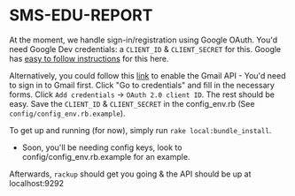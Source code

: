 # SMS-EDU-REPORT

At the moment, we handle sign-in/registration using Google OAuth. You'd need Google Dev credentials: a `CLIENT_ID` & `CLIENT_SECRET` for this. Google has [easy to follow instructions](https://developers.google.com/gmail/api/auth/web-server) for this here.

Alternatively, you could follow this [link](https://console.developers.google.com//start/api?id=gmail&credential=client_key) to enable the Gmail API - You'd need to sign in to Gmail first. Click "Go to credentials" and fill in the necessary forms. Click `Add credentials` -> `OAuth 2.0 client ID`. The rest should be easy. Save the `CLIENT_ID` & `CLIENT_SECRET` in the config_env.rb (See `config/config_env.rb.example`).

To get up and running (for now), simply run `rake local:bundle_install`.
- Soon, you'll be needing config keys, look to config/config_env.rb.example for an example.

Afterwards, `rackup` should get you going & the API should be up at localhost:9292
